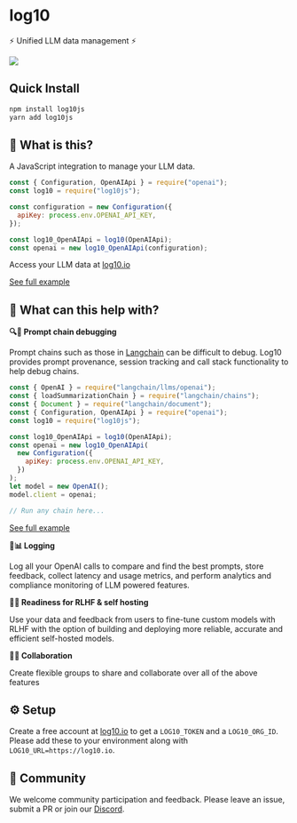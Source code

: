 # log10

⚡ Unified LLM data management ⚡

<!-- [![pypi](https://github.com/log10-io/log10/actions/workflows/release.yml/badge.svg)](https://github.com/log10-io/log10/actions/workflows/release.yml) -->
[![](https://dcbadge.vercel.app/api/server/CZQvnuRV94?compact=true&style=flat)](https://discord.gg/CZQvnuRV94)

## Quick Install

``` bash
npm install log10js
yarn add log10js
```

## 🤔 What is this?

A JavaScript integration to manage your LLM data.

```javascript
const { Configuration, OpenAIApi } = require("openai");
const log10 = require("log10js");

const configuration = new Configuration({
  apiKey: process.env.OPENAI_API_KEY,
});

const log10_OpenAIApi = log10(OpenAIApi);
const openai = new log10_OpenAIApi(configuration);
```

Access your LLM data at [log10.io](https://log10.io)

[See full example](./examples/completions.js)


## 🚀 What can this help with?

**🔍🐞 Prompt chain debugging**

Prompt chains such as those in [Langchain](https://github.com/hwchase17/langchain) can be difficult to debug. Log10 provides prompt provenance, session tracking and call stack functionality to help debug chains.

```javascript
const { OpenAI } = require("langchain/llms/openai");
const { loadSummarizationChain } = require("langchain/chains");
const { Document } = require("langchain/document");
const { Configuration, OpenAIApi } = require("openai");
const log10 = require("log10js");

const log10_OpenAIApi = log10(OpenAIApi);
const openai = new log10_OpenAIApi(
  new Configuration({
    apiKey: process.env.OPENAI_API_KEY,
  })
);
let model = new OpenAI();
model.client = openai;

// Run any chain here...
```

[See full example](./examples/langchain_summarize.js)

**📝📊 Logging**

Log all your OpenAI calls to compare and find the best prompts, store feedback, collect latency and usage metrics, and perform analytics and compliance monitoring of LLM powered features.

**🧠🔁 Readiness for RLHF & self hosting**

Use your data and feedback from users to fine-tune custom models with RLHF with the option of building and deploying more reliable, accurate and efficient self-hosted models. 

**👥🤝 Collaboration**

Create flexible groups to share and collaborate over all of the above features

## ⚙️ Setup

Create a free account at [log10.io](https://log10.io) to get a `LOG10_TOKEN` and a `LOG10_ORG_ID`. Please add these to your environment along with `LOG10_URL=https://log10.io`. 

## 💬 Community

We welcome community participation and feedback. Please leave an issue, submit a PR or join our [Discord](https://discord.gg/CZQvnuRV94).
